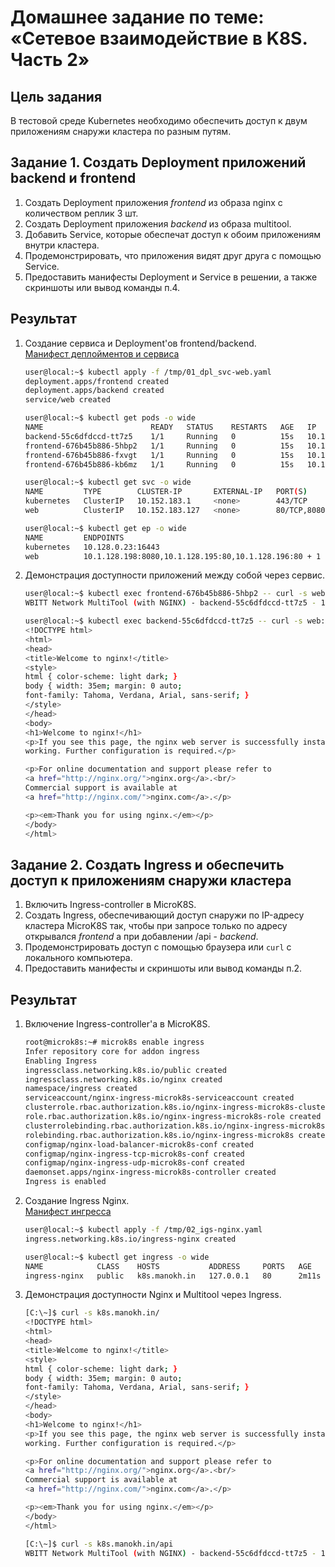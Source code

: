 # Домашнее задание по теме: «Сетевое взаимодействие в K8S. Часть 2»

## Цель задания

В тестовой среде Kubernetes необходимо обеспечить доступ к двум приложениям снаружи кластера по разным путям.

## Задание 1. Создать Deployment приложений backend и frontend

1. Создать Deployment приложения _frontend_ из образа nginx с количеством реплик 3 шт.
2. Создать Deployment приложения _backend_ из образа multitool. 
3. Добавить Service, которые обеспечат доступ к обоим приложениям внутри кластера. 
4. Продемонстрировать, что приложения видят друг друга с помощью Service.
5. Предоставить манифесты Deployment и Service в решении, а также скриншоты или вывод команды п.4.

## Результат

1. Создание сервиса и Deployment'ов frontend/backend.  
    [Манифест деплойментов и сервиса](./01_dpl_svc-web.yaml)
    ```bash
    user@local:~$ kubectl apply -f /tmp/01_dpl_svc-web.yaml 
    deployment.apps/frontend created
    deployment.apps/backend created
    service/web created
    
    user@local:~$ kubectl get pods -o wide
    NAME                        READY   STATUS    RESTARTS   AGE   IP             NODE       NOMINATED NODE   READINESS GATES
    backend-55c6dfdccd-tt7z5    1/1     Running   0          15s   10.1.128.198   microk8s   <none>           <none>
    frontend-676b45b886-5hbp2   1/1     Running   0          15s   10.1.128.197   microk8s   <none>           <none>
    frontend-676b45b886-fxvgt   1/1     Running   0          15s   10.1.128.195   microk8s   <none>           <none>
    frontend-676b45b886-kb6mz   1/1     Running   0          15s   10.1.128.196   microk8s   <none>           <none>
    
    user@local:~$ kubectl get svc -o wide
    NAME         TYPE        CLUSTER-IP       EXTERNAL-IP   PORT(S)           AGE     SELECTOR
    kubernetes   ClusterIP   10.152.183.1     <none>        443/TCP           3m11s   <none>
    web          ClusterIP   10.152.183.127   <none>        80/TCP,8080/TCP   19s     service=web
    
    user@local:~$ kubectl get ep -o wide
    NAME         ENDPOINTS                                                       AGE
    kubernetes   10.128.0.23:16443                                               3m14s
    web          10.1.128.198:8080,10.1.128.195:80,10.1.128.196:80 + 1 more...   22s
    ```
2. Демонстрация доступности приложений между собой через сервис.
    ```bash
    user@local:~$ kubectl exec frontend-676b45b886-5hbp2 -- curl -s web:8080
    WBITT Network MultiTool (with NGINX) - backend-55c6dfdccd-tt7z5 - 10.1.128.198 - HTTP: 8080 , HTTPS: 443 . (Formerly praqma/network-multitool)
    
    user@local:~$ kubectl exec backend-55c6dfdccd-tt7z5 -- curl -s web:80
    <!DOCTYPE html>
    <html>
    <head>
    <title>Welcome to nginx!</title>
    <style>
    html { color-scheme: light dark; }
    body { width: 35em; margin: 0 auto;
    font-family: Tahoma, Verdana, Arial, sans-serif; }
    </style>
    </head>
    <body>
    <h1>Welcome to nginx!</h1>
    <p>If you see this page, the nginx web server is successfully installed and
    working. Further configuration is required.</p>
    
    <p>For online documentation and support please refer to
    <a href="http://nginx.org/">nginx.org</a>.<br/>
    Commercial support is available at
    <a href="http://nginx.com/">nginx.com</a>.</p>
    
    <p><em>Thank you for using nginx.</em></p>
    </body>
    </html>
    ```

## Задание 2. Создать Ingress и обеспечить доступ к приложениям снаружи кластера

1. Включить Ingress-controller в MicroK8S.
2. Создать Ingress, обеспечивающий доступ снаружи по IP-адресу кластера MicroK8S так, чтобы при запросе только по адресу открывался _frontend_ а при добавлении /api - _backend_.
3. Продемонстрировать доступ с помощью браузера или `curl` с локального компьютера.
4. Предоставить манифесты и скриншоты или вывод команды п.2.

## Результат

1. Включение Ingress-controller'а в MicroK8S.
    ```bash
    root@microk8s:~# microk8s enable ingress
    Infer repository core for addon ingress
    Enabling Ingress
    ingressclass.networking.k8s.io/public created
    ingressclass.networking.k8s.io/nginx created
    namespace/ingress created
    serviceaccount/nginx-ingress-microk8s-serviceaccount created
    clusterrole.rbac.authorization.k8s.io/nginx-ingress-microk8s-clusterrole created
    role.rbac.authorization.k8s.io/nginx-ingress-microk8s-role created
    clusterrolebinding.rbac.authorization.k8s.io/nginx-ingress-microk8s created
    rolebinding.rbac.authorization.k8s.io/nginx-ingress-microk8s created
    configmap/nginx-load-balancer-microk8s-conf created
    configmap/nginx-ingress-tcp-microk8s-conf created
    configmap/nginx-ingress-udp-microk8s-conf created
    daemonset.apps/nginx-ingress-microk8s-controller created
    Ingress is enabled
    ```
2. Создание Ingress Nginx.  
    [Манифест ингресса](./02_igs-nginx.yaml)
    ```bash
    user@local:~$ kubectl apply -f /tmp/02_igs-nginx.yaml 
    ingress.networking.k8s.io/ingress-nginx created
    
    user@local:~$ kubectl get ingress -o wide
    NAME            CLASS    HOSTS           ADDRESS     PORTS   AGE
    ingress-nginx   public   k8s.manokh.in   127.0.0.1   80      2m11s
    ```
3. Демонстрация доступности Nginx и Multitool через Ingress.
    ```bash
    [C:\~]$ curl -s k8s.manokh.in/
    <!DOCTYPE html>
    <html>
    <head>
    <title>Welcome to nginx!</title>
    <style>
    html { color-scheme: light dark; }
    body { width: 35em; margin: 0 auto;
    font-family: Tahoma, Verdana, Arial, sans-serif; }
    </style>
    </head>
    <body>
    <h1>Welcome to nginx!</h1>
    <p>If you see this page, the nginx web server is successfully installed and
    working. Further configuration is required.</p>
    
    <p>For online documentation and support please refer to
    <a href="http://nginx.org/">nginx.org</a>.<br/>
    Commercial support is available at
    <a href="http://nginx.com/">nginx.com</a>.</p>
    
    <p><em>Thank you for using nginx.</em></p>
    </body>
    </html>
    
    [C:\~]$ curl -s k8s.manokh.in/api
    WBITT Network MultiTool (with NGINX) - backend-55c6dfdccd-tt7z5 - 10.1.128.198 - HTTP: 8080 , HTTPS: 443 . (Formerly praqma/network-multitool)
    ```

